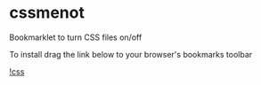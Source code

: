 # cssmenot

Bookmarklet to turn CSS files on/off

To install drag the link below to your browser's bookmarks toolbar

<a href="javascript:(function()%7Bconst%20styleses%20%3D%20%7B%7D%3Bdocument.querySelectorAll('link%5Brel%3Dstylesheet%5D').forEach((s%2C%20idx)%20%3D%3E%20(styleses%5Bidx%5D%20%3D%20s))%3Bconst%20datas%20%3D%20%5B%5D%3BObject.keys(styleses).forEach((idx)%20%3D%3E%20%7Bconst%20a%20%3D%20document.createElement('a')%3Ba.href%20%3D%20styleses%5Bidx%5D.href%3Bdatas.push(%5Bstyleses%5Bidx%5D%2Ca.hostname%2Ca.pathname.split('%2F').pop()%2Cstyleses%5Bidx%5D.media%2C%5D)%3B%7D)%3Blet%20hohoho%20%3D%20document.createElement('div')%3Bhohoho.style%20%3D%20'display%3A%20grid'%3Blet%20table%20%3D%20document.createElement('table')%3Blet%20tbody%20%3D%20document.createElement('tbody')%3Btable.appendChild(tbody)%3Blet%20tr%20%3D%20document.createElement('tr')%3Btbody.appendChild(tr)%3Blet%20th%20%3D%20document.createElement('th')%3Btr.appendChild(th)%3Bth.append('action')%3Bth%20%3D%20document.createElement('th')%3Btr.appendChild(th)%3Bth.append('media')%3Bth%20%3D%20document.createElement('th')%3Btr.appendChild(th)%3Bth.append('host')%3Bth%20%3D%20document.createElement('th')%3Btr.appendChild(th)%3Bth.append('name')%3Bdatas.forEach((d)%20%3D%3E%20%7Blet%20tr%20%3D%20document.createElement('tr')%3Btbody.appendChild(tr)%3Blet%20td%20%3D%20document.createElement('td')%3Btr.appendChild(td)%3Blet%20button%20%3D%20document.createElement('button')%3Bbutton.innerText%20%3D%20'Turn%20off'%3Bbutton.onclick%20%3D%20(e)%20%3D%3E%20%7Bif%20(e.target.innerText%20%3D%3D%3D%20'Turn%20off')%20%7Bd%5B0%5D.media%20%3D%20'lol'%3Be.target.innerText%20%3D%20'Revert'%3B%7D%20else%20%7Bd%5B0%5D.media%20%3D%20d%5B3%5D%3Be.target.innerText%20%3D%20'Turn%20off'%3B%7D%7D%3Btd.appendChild(button)%3Btd%20%3D%20document.createElement('td')%3Btr.appendChild(td)%3Btd.append(d%5B0%5D.media)%3Btd%20%3D%20document.createElement('td')%3Btr.appendChild(td)%3Btd.append(d%5B1%5D)%3Btd%20%3D%20document.createElement('td')%3Btr.appendChild(td)%3Blet%20a%20%3D%20document.createElement('a')%3Ba.href%20%3D%20d%5B0%5D.href%3Ba.innerText%20%3D%20d%5B2%5D%3Btd.appendChild(a)%3B%7D)%3Bhohoho.appendChild(table)%3Bdocument.body.prepend(hohoho)%7D)()">!css</a>
